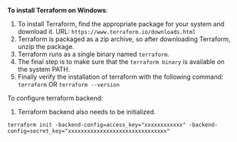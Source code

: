 **To install Terraform on Windows**:

1. To install Terraform, find the appropriate package for your system and download it. URL: `https://www.terraform.io/downloads.html`
2. Terraform is packaged as a zip archive, so after downloading Terraform, unzip the package.
3. Terraform runs as a single binary named `terraform`.
4. The final step is to make sure that the `terraform binary` is available on the system PATH.
5. Finally verify the installation of terraform with the following command: `terraform`  OR   `terraform --version`

To configure terraform backend: 

1. Terraform backend also needs to be initialized.

`terraform init -backend-config=access_key="xxxxxxxxxxxx" -backend-config=secret_key="xxxxxxxxxxxxxxxxxxxxxxxxxxxxxxx"`
